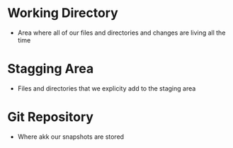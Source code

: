 # Working Directory
- Area where all of our files and directories and changes are living all the time

# Stagging Area
- Files and directories that we explicity add to the staging area

# Git Repository
- Where akk our snapshots are stored